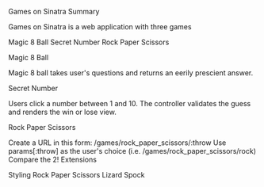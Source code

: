 Games on Sinatra
Summary

Games on Sinatra is a web application with three games

Magic 8 Ball
Secret Number
Rock Paper Scissors


Magic 8 Ball

Magic 8 ball takes user's questions and returns an eerily prescient answer.


Secret Number

Users click a number between 1 and 10. The controller validates the guess and renders the win or lose view.


Rock Paper Scissors

Create a URL in this form: /games/rock_paper_scissors/:throw
Use params[:throw] as the user's choice (i.e. /games/rock_paper_scissors/rock)
Compare the 2!
Extensions

Styling
Rock Paper Scissors Lizard Spock
